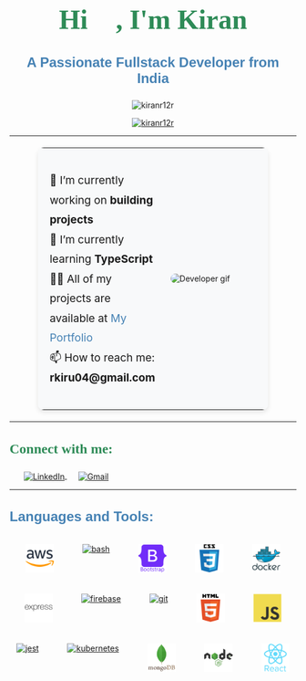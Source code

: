 <h1 align="center" style="font-family: 'Times New Roman', 'Segoe UI', Tahoma, Geneva, Verdana, sans-serif; font-size: 3rem; color: #2E8B57;">Hi 👋, I'm Kiran</h1>
<h3 align="center" style="font-family: 'Lucida Sans', Geneva, Verdana, sans-serif; font-size: 1.5rem; color: #4682B4;">A Passionate Fullstack Developer from India</h3>

<p align="center"> 
  <img src="https://komarev.com/ghpvc/?username=kiranr12r&label=Profile%20views&color=0e75b6&style=flat" alt="kiranr12r" />
</p>

<p align="center"> 
  <a href="https://github.com/ryo-ma/github-profile-trophy">
    <img src="https://github-profile-trophy.vercel.app/?username=kiranr12r&theme=dracula&margin-w=15&no-bg=true" alt="kiranr12r" />
  </a> 
</p>

---

<table align="center" style="width: 80%; margin: 20px auto; background-color: #f8f9fa; border-radius: 10px; box-shadow: 0px 4px 8px rgba(0, 0, 0, 0.1);">
  <tr>
    <td style="padding: 20px;">
      <ul style="list-style-type: none; padding-left: 0; font-size: 1.2rem; line-height: 1.8;">
        <li>🔭 I’m currently working on <strong>building projects</strong></li>
        <li>🌱 I’m currently learning <strong>TypeScript</strong></li>
        <li>👨‍💻 All of my projects are available at <a href="https://portfollio-73d2a.web.app/" style="color: #4682B4; text-decoration: none;">My Portfolio</a></li>
        <li>📫 How to reach me: <strong>rkiru04@gmail.com</strong></li>
      </ul>
    </td>
    <td>
      <img align="right" src="https://www.eldorado.org.br/wp-content/uploads/2023/03/1_HB8gelA3XvpkJMie1w6WiQ.gif" alt="Developer gif" width="400px" style="border-radius: 10px;"/>
    </td>
  </tr>
</table>

---

<h3 align="left" style="font-family: 'Times New Roman', 'Segoe UI', Tahoma, Geneva, Verdana, sans-serif; font-size: 1.5rem; color: #2E8B57;">Connect with me:</h3>
<p align="left" style="margin-left: 25px;">
  <a href="https://linkedin.com/in/your-profile" target="blank" style="padding-right: 10px; margin-right: 10px;">
    <img align="center" src="https://cdn-icons-png.flaticon.com/512/174/174857.png" alt="LinkedIn" height="40" width="40" />
  </a>
  <a href="mailto:rkiru04@gmail.com" target="blank" style="padding-right: 10px;">
    <img align="center" src="https://cdn-icons-png.flaticon.com/512/732/732200.png" alt="Gmail" height="40" width="40" />
  </a>
</p>

---

<h3 align="left" style="font-family: 'Lucida Sans', Geneva, Verdana, sans-serif; font-size: 1.5rem; color: #4682B4;">Languages and Tools:</h3>

<p align="center" style="display: flex; flex-wrap: wrap; justify-content: center; gap: 30px;">
  <a href="https://aws.amazon.com" target="_blank" rel="noreferrer" style="padding: 10px;"> 
    <img src="https://raw.githubusercontent.com/devicons/devicon/master/icons/amazonwebservices/amazonwebservices-original-wordmark.svg" alt="aws" width="50" height="50"/> 
  </a> 
  <a href="https://www.gnu.org/software/bash/" target="_blank" rel="noreferrer" style="padding: 10px;"> 
    <img src="https://www.vectorlogo.zone/logos/gnu_bash/gnu_bash-icon.svg" alt="bash" width="50" height="50" /> 
  </a> 
  <a href="https://getbootstrap.com" target="_blank" rel="noreferrer" style="padding: 10px;"> 
    <img src="https://raw.githubusercontent.com/devicons/devicon/master/icons/bootstrap/bootstrap-plain-wordmark.svg" alt="bootstrap" width="50" height="50"/> 
  </a> 
  <a href="https://www.w3schools.com/css/" target="_blank" rel="noreferrer" style="padding: 10px;"> 
    <img src="https://raw.githubusercontent.com/devicons/devicon/master/icons/css3/css3-original-wordmark.svg" alt="css3" width="50" height="50"/> 
  </a> 
  <a href="https://www.docker.com/" target="_blank" rel="noreferrer" style="padding: 10px;"> 
    <img src="https://raw.githubusercontent.com/devicons/devicon/master/icons/docker/docker-original-wordmark.svg" alt="docker" width="50" height="50"/> 
  </a> 
</p>

<p align="center" style="display: flex; flex-wrap: wrap; justify-content: center; gap: 30px;">
  <a href="https://expressjs.com" target="_blank" rel="noreferrer" style="padding: 10px;"> 
    <img src="https://raw.githubusercontent.com/devicons/devicon/master/icons/express/express-original-wordmark.svg" alt="express" width="50" height="50"/> 
  </a> 
  <a href="https://firebase.google.com/" target="_blank" rel="noreferrer" style="padding: 10px;"> 
    <img src="https://www.vectorlogo.zone/logos/firebase/firebase-icon.svg" alt="firebase" width="50" height="50"/> 
  </a> 
  <a href="https://git-scm.com/" target="_blank" rel="noreferrer" style="padding: 10px;"> 
    <img src="https://www.vectorlogo.zone/logos/git-scm/git-scm-icon.svg" alt="git" width="50" height="50"/> 
  </a> 
  <a href="https://www.w3.org/html/" target="_blank" rel="noreferrer" style="padding: 10px;"> 
    <img src="https://raw.githubusercontent.com/devicons/devicon/master/icons/html5/html5-original-wordmark.svg" alt="html5" width="50" height="50"/> 
  </a> 
  <a href="https://developer.mozilla.org/en-US/docs/Web/JavaScript" target="_blank" rel="noreferrer" style="padding: 10px;"> 
    <img src="https://raw.githubusercontent.com/devicons/devicon/master/icons/javascript/javascript-original.svg" alt="javascript" width="50" height="50"/> 
  </a>
</p>

<p align="center" style="display: flex; flex-wrap: wrap; justify-content: center; gap: 30px;">
  <a href="https://jestjs.io" target="_blank" rel="noreferrer" style="padding: 10px;"> 
    <img src="https://www.vectorlogo.zone/logos/jestjsio/jestjsio-icon.svg" alt="jest" width="50" height="50"/> 
  </a> 
  <a href="https://kubernetes.io" target="_blank" rel="noreferrer" style="padding: 10px;"> 
    <img src="https://www.vectorlogo.zone/logos/kubernetes/kubernetes-icon.svg" alt="kubernetes" width="50" height="50"/> 
  </a> 
  <a href="https://www.mongodb.com/" target="_blank" rel="noreferrer" style="padding: 10px;"> 
    <img src="https://raw.githubusercontent.com/devicons/devicon/master/icons/mongodb/mongodb-original-wordmark.svg" alt="mongodb" width="50" height="50"/> 
  </a> 
  <a href="https://nodejs.org" target="_blank" rel="noreferrer" style="padding: 10px;"> 
    <img src="https://raw.githubusercontent.com/devicons/devicon/master/icons/nodejs/nodejs-original-wordmark.svg" alt="nodejs" width="50" height="50"/> 
  </a> 
  <a href="https://reactjs.org/" target="_blank" rel="noreferrer" style="padding: 10px;"> 
    <img src="https://raw.githubusercontent.com/devicons/devicon/master/icons/react/react-original-wordmark.svg" alt="react" width="50" height="50"/> 
  </a>
</p>
